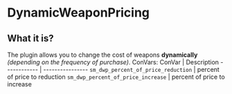 # DynamicWeaponPricing
## What it is?
The plugin allows you to change the cost of weapons **dynamically** *(depending on the frequency of purchase)*.
ConVars:
ConVar | Description
------------ | ----------------
`sm_dwp_percent_of_price_reduction` |  percent of price to reduction
`sm_dwp_percent_of_price_increase` | percent of price to increase
